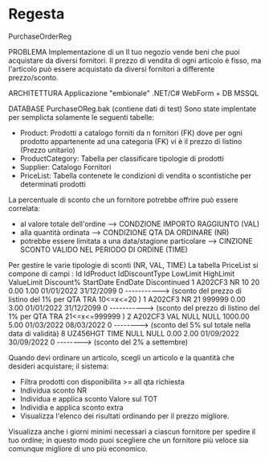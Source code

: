 # Regesta
PurchaseOrderReg


PROBLEMA
Implementazione di un Il tuo negozio vende beni che puoi acquistare da diversi fornitori. Il prezzo di vendita di ogni articolo è fisso, ma l'articolo può essere acquistato da diversi fornitori a differente prezzo/sconto.

ARCHITETTURA
Applicazione "embionale" .NET/C# WebForm + DB MSSQL 

DATABASE PurchaseOReg.bak (contiene dati di test)
Sono state implentate per semplicta solamente le seguenti tabelle:

- Product: Prodotti a catalogo forniti da n fornitori (FK) dove per ogni prodotto appartenente ad una categoria (FK) vi è il prezzo di listino (Prezzo unitario) 
- ProductCategory: Tabella per classificare tipologie di prodotti
- Supplier: Catalogo Fornitori
- PriceList: Tabella contenete le condizioni di vendita o scontistiche per determinati prodotti

La percentuale di sconto che un fornitore potrebbe offrire può essere correlata:
- al valore totale dell'ordine --> CONDZIONE IMPORTO RAGGIUNTO (VAL)
- alla quantità ordinata  --> CONDIZIONE QTA DA ORDINARE (NR)
- potrebbe essere limitata a una data/stagione particolare --> CINZIONE SCONTO VALIDO NEL PERIODO DI ORDINE (TIME)

Per gestire le varie tipologie di sconti (NR, VAL, TIME) La tabella PriceList si compone di campi :
Id	IdProduct	IdDiscountType	LowLimit	HighLimit	ValueLimit	Discount%	StartDate	EndDate	    Discontinued
1	A202CF3   	NR				      10			  20		    0.00		    1.00		  01/01/2022	31/12/2099	0 -----------> (sconto del prezzo di listino del 1% per QTA TRA 10<=x<=20 )
1	A202CF3   	NR				      21			  999999    0.00		    3.00		  01/01/2022	31/12/2099	0 -----------> (sconto del prezzo di listino del 1% per QTA TRA 21<=x<=999999 )
2	A202CF3   	VAL				      NULL	    NULL		  1000.00		  5.00		  01/03/2022	08/03/2022	0  --------> (sconto del 5% sul totale nella data di validità)
8	UZ456HGT  	TIME			      NULL	    NULL		  0.00		    2.00		  01/09/2022	30/09/2022	0  --------> (sconto del 2% a settembre)

Quando devi ordinare un articolo, scegli un articolo e la quantità che desideri acquistare; il sistema:

- Filtra prodotti con disponibilita >= all qta richiesta
- Individua sconto NR
- Individua e applica sconto Valore sul TOT
- Individia e applica sconto extra 
- Visualizza l'elenco dei risultati ordinando per il prezzo migliore.



Visualizza anche i giorni minimi necessari a ciascun fornitore per spedire il tuo ordine; in questo modo puoi scegliere che un fornitore più veloce sia comunque migliore di uno più economico.

